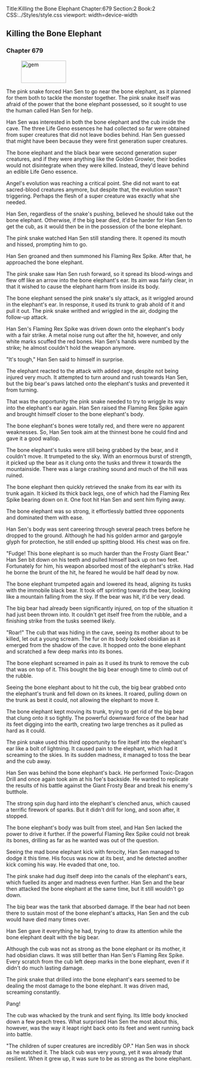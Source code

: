 Title:Killing the Bone Elephant 
Chapter:679 
Section:2 
Book:2 
CSS:../Styles/style.css 
viewport: width=device-width
  
## Killing the Bone Elephant
### Chapter 679 
<figure>
	<img src="../Images/gem.gif" alt="gem" id="gem" width="120" height="60" />
</figure>
  

  
  The pink snake forced Han Sen to go near the bone elephant, as it planned for them both to tackle the monster together. The pink snake itself was afraid of the power that the bone elephant possessed, so it sought to use the human called Han Sen for help.

Han Sen was interested in both the bone elephant and the cub inside the cave. The three Life Geno essences he had collected so far were obtained from super creatures that did not leave bodies behind. Han Sen guessed that might have been because they were first generation super creatures.

The bone elephant and the black bear were second generation super creatures, and if they were anything like the Golden Growler, their bodies would not disintegrate when they were killed. Instead, they'd leave behind an edible Life Geno essence.

Angel's evolution was reaching a critical point. She did not want to eat sacred-blood creatures anymore, but despite that, the evolution wasn't triggering. Perhaps the flesh of a super creature was exactly what she needed.

Han Sen, regardless of the snake's pushing, believed he should take out the bone elephant. Otherwise, if the big bear died, it'd be harder for Han Sen to get the cub, as it would then be in the possession of the bone elephant.

The pink snake watched Han Sen still standing there. It opened its mouth and hissed, prompting him to go.

Han Sen groaned and then summoned his Flaming Rex Spike. After that, he approached the bone elephant.

The pink snake saw Han Sen rush forward, so it spread its blood-wings and flew off like an arrow into the bone elephant's ear. Its aim was fairly clear, in that it wished to cause the elephant harm from inside its body.

The bone elephant sensed the pink snake's sly attack, as it wriggled around in the elephant's ear. In response, it used its trunk to grab ahold of it and pull it out. The pink snake writhed and wriggled in the air, dodging the follow-up attack.

Han Sen's Flaming Rex Spike was driven down onto the elephant's body with a fair strike. A metal noise rung out after the hit, however, and only white marks scuffed the red bones. Han Sen's hands were numbed by the strike; he almost couldn't hold the weapon anymore.

"It's tough," Han Sen said to himself in surprise.

The elephant reacted to the attack with added rage, despite not being injured very much. It attempted to turn around and rush towards Han Sen, but the big bear's paws latched onto the elephant's tusks and prevented it from turning.

That was the opportunity the pink snake needed to try to wriggle its way into the elephant's ear again. Han Sen raised the Flaming Rex Spike again and brought himself closer to the bone elephant's body.

The bone elephant's bones were totally red, and there were no apparent weaknesses. So, Han Sen took aim at the thinnest bone he could find and gave it a good wallop.

The bone elephant's tusks were still being grabbed by the bear, and it couldn't move. It trumpeted to the sky. With an enormous burst of strength, it picked up the bear as it clung onto the tusks and threw it towards the mountainside. There was a large crashing sound and much of the hill was ruined.

The bone elephant then quickly retrieved the snake from its ear with its trunk again. It kicked its thick back legs, one of which had the Flaming Rex Spike bearing down on it. One foot hit Han Sen and sent him flying away.

The bone elephant was so strong, it effortlessly battled three opponents and dominated them with ease.

Han Sen's body was sent careering through several peach trees before he dropped to the ground. Although he had his golden armor and gargoyle glyph for protection, he still ended up spitting blood. His chest was on fire.

"Fudge! This bone elephant is so much harder than the Frosty Giant Bear." Han Sen bit down on his teeth and pulled himself back up on two feet. Fortunately for him, his weapon absorbed most of the elephant's strike. Had he borne the brunt of the hit, he feared he would be half dead by now.

The bone elephant trumpeted again and lowered its head, aligning its tusks with the immobile black bear. It took off sprinting towards the bear, looking like a mountain falling from the sky. If the bear was hit, it'd be very dead.

The big bear had already been significantly injured, on top of the situation it had just been thrown into. It couldn't get itself free from the rubble, and a finishing strike from the tusks seemed likely.

"Roar!" The cub that was hiding in the cave, seeing its mother about to be killed, let out a young scream. The fur on its body looked obsidian as it emerged from the shadow of the cave. It hopped onto the bone elephant and scratched a few deep marks into its bones.

The bone elephant screamed in pain as it used its trunk to remove the cub that was on top of it. This bought the big bear enough time to climb out of the rubble.

Seeing the bone elephant about to hit the cub, the big bear grabbed onto the elephant's trunk and fell down on its knees. It roared, pulling down on the trunk as best it could, not allowing the elephant to move it.

The bone elephant kept moving its trunk, trying to get rid of the big bear that clung onto it so tightly. The powerful downward force of the bear had its feet digging into the earth, creating two large trenches as it pulled as hard as it could.

The pink snake used this third opportunity to fire itself into the elephant's ear like a bolt of lightning. It caused pain to the elephant, which had it screaming to the skies. In its sudden madness, it managed to toss the bear and the cub away.

Han Sen was behind the bone elephant's back. He performed Toxic-Dragon Drill and once again took aim at his foe's backside. He wanted to replicate the results of his battle against the Giant Frosty Bear and break his enemy's butthole.

The strong spin dug hard into the elephant's clenched anus, which caused a terrific firework of sparks. But it didn't drill for long, and soon after, it stopped.

The bone elephant's body was built from steel, and Han Sen lacked the power to drive it further. If the powerful Flaming Rex Spike could not break its bones, drilling as far as he wanted was out of the question.

Seeing the mad bone elephant kick with ferocity, Han Sen managed to dodge it this time. His focus was now at its best, and he detected another kick coming his way. He evaded that one, too.

The pink snake had dug itself deep into the canals of the elephant's ears, which fuelled its anger and madness even further. Han Sen and the bear then attacked the bone elephant at the same time, but it still wouldn't go down.

The big bear was the tank that absorbed damage. If the bear had not been there to sustain most of the bone elephant's attacks, Han Sen and the cub would have died many times over.

Han Sen gave it everything he had, trying to draw its attention while the bone elephant dealt with the big bear.

Although the cub was not as strong as the bone elephant or its mother, it had obsidian claws. It was still better than Han Sen's Flaming Rex Spike. Every scratch from the cub left deep marks in the bone elephant, even if it didn't do much lasting damage.

The pink snake that drilled into the bone elephant's ears seemed to be dealing the most damage to the bone elephant. It was driven mad, screaming constantly.

Pang!

The cub was whacked by the trunk and sent flying. Its little body knocked down a few peach trees. What surprised Han Sen the most about this, however, was the way it leapt right back onto its feet and went running back into battle.

"The children of super creatures are incredibly OP." Han Sen was in shock as he watched it. The black cub was very young, yet it was already that resilient. When it grew up, it was sure to be as strong as the bone elephant.
